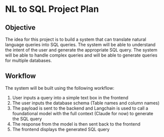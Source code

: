 # NL to SQL Project Plan

## Objective

The idea for this project is to build a system that can translate natural language queries into SQL queries. The system will be able to understand the intent of the user and generate the appropriate SQL query. The system will be able to handle complex queries and will be able to generate queries for multiple databases.

## Workflow

The system will be built using the following workflow:

1. User inputs a query into a simple text box in the frontend
2. The user inputs the database schema (Table names and column names)
3. The payload is sent to the backend and Langchain is used to call a foundational model with the full context (Claude for now) to generate the SQL query
4. The response from the model is then sent back to the frontend
5. The frontend displays the generated SQL query



